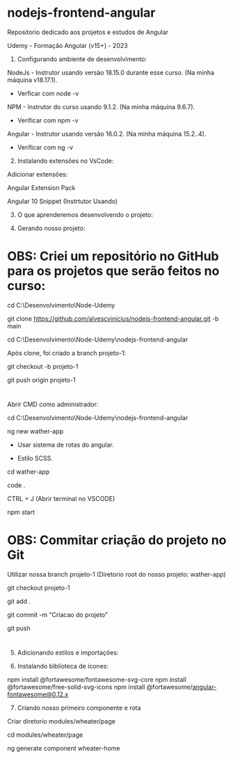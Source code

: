 # nodejs-frontend-angular

Repositorio dedicado aos projetos e estudos de Angular

Udemy - Formação Angular (v15+) - 2023

1. Configurando ambiente de desenvolvimento:

NodeJs - Instrutor usando versão 18.15.0 durante esse curso. (Na minha máquina v18.17.1).

- Verficar com node -v

NPM - Instrutor do curso usando 9.1.2. (Na minha máquina 9.6.7).

- Verificar com npm -v

Angular - Instrutor usando versão 16.0.2. (Na minha máquina 15.2..4).

- Verificar com ng -v

2. Instalando extensões no VsCode:

Adicionar extensões:

Angular Extension Pack

Angular 10 Snippet (Instrtutor Usando)

3. O que aprenderemos desenvolvendo o projeto:

4. Gerando nosso projeto:

# OBS: Criei um repositório no GitHub para os projetos que serão feitos no curso:

cd C:\Desenvolvimento\Node-Udemy
 
git clone https://github.com/alvescvinicius/nodejs-frontend-angular.git -b main

cd C:\Desenvolvimento\Node-Udemy\nodejs-frontend-angular

Após clone, foi criado a branch projeto-1:

git checkout -b projeto-1

git push origin projeto-1
 
#

Abrir CMD como administrador:

cd C:\Desenvolvimento\Node-Udemy\nodejs-frontend-angular

ng new wather-app

- Usar sistema de rotas do angular.

- Estilo SCSS.

cd wather-app

code .

CTRL + J (Abrir terminal no VSCODE)

npm start

# OBS: Commitar criação do projeto no Git

Utilizar nossa branch projeto-1 (Diretorio root do nosso projeto: wather-app)

git checkout projeto-1

git add .

git commit -m "Criacao do projeto"

git push

#

5. Adicionando estilos e importações:

6. Instalando biblioteca de ícones:

npm install @fortawesome/fontawesome-svg-core
npm install @fortawesome/free-solid-svg-icons
npm install @fortawesome/angular-fontawesome@0.12.x

7. Criando nosso primeiro componente e rota

Criar diretorio modules/wheater/page

cd modules/wheater/page

ng generate component wheater-home